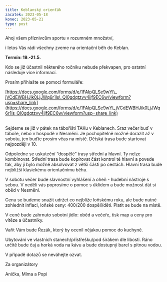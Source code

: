 ```yaml
---
title: Keblanský orienťák
zacatek: 2023-05-18
konec: 2023-05-21
type: post
---
```

Ahoj všem příznivcům sportu v rozumném množství,

i letos Vás rádi všechny zveme na orientační běh do Keblan.

**Termín: 19.-21.5.**

Kdo se již účastnil některého ročníku nebude překvapen, pro ostatní následuje více informací.

Prosím přihlašte se pomocí formuláře:

[https://docs.google.com/forms/​d/e/1FAIpQLSe9wYl\_​jVCdEWBHJik0LjJWq6r1ls\_​QI0gdqtzvv4ijf9EC6w/viewform?​usp=share_link](https://docs.google.com/forms/d/e/1FAIpQLSe9wYl_jVCdEWBHJik0LjJWq6r1ls_QI0gdqtzvv4ijf9EC6w/viewform?usp=share_link)

\
Sejdeme se již v pátek na tábořišti TAKu v Keblanech. Sraz večer buď v táboře, nebo v hospodě v Nesměni. Je pochopitelně možné dorazit až v sobotu, jen buďte prosím včas na místě. Dětská trasa bude startovat nejpozději v 10.

Odpoledne se uskuteční “dospělé” trasy střední a hlavní. Ty nelze kombinovat. Střední trasa bude kopírovat část kontrol té hlavní a povede tak, aby jí bylo možné absolvovat z větší části po cestách. Hlavní trasa bude nejbližší klasickému orientačnímu běhu.

V sobotu večer bude slavnostní vyhlášení a oheň - hudební nástroje s sebou. V neděli vás poprosíme o pomoc s úklidem a bude možnost dát si oběd v Nesměni.

Cenu se budeme snažit udržet co nejblíže loňskému roku, ale bude nutné zohlednit inflaci, loňské ceny: 400/200 dospělí/děti. Platit se bude na místě.

V ceně bude zahrnuto sobotní jídlo: oběd a večeře, tisk map a ceny pro vítěze a účastníky.

Vařit Vám bude Řezák, který by ocenil nějakou pomoc do kuchyně.

Ubytování ve vlastních stanech/přístřešku/pod širákem dle libosti. Ráno určitě bude čaj a horká voda na kávu a bude dostupný barel s pitnou vodou.

V případě dotazů se neváhejte ozvat.



Za organizátory 

Anička, Míma a Popi